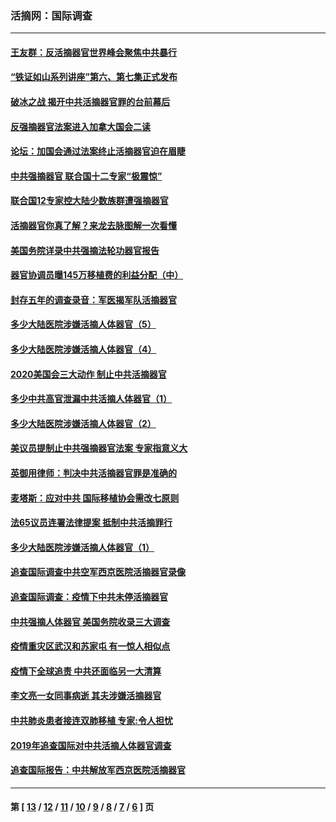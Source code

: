 ### 活摘网：国际调查
---
#### [王友群：反活摘器官世界峰会聚焦中共暴行](../../pages/nf5947/n13250738.md?12160430) 
#### [“铁证如山系列讲座”第六、第七集正式发布](../../pages/nf5947/n13106287.md?12160430) 
#### [破冰之战 揭开中共活摘器官罪的台前幕后](../../pages/nf5947/n13082457.md?12160430) 
#### [反强摘器官法案进入加拿大国会二读](../../pages/nf5947/n13033450.md?12160430) 
#### [论坛：加国会通过法案终止活摘器官迫在眉睫](../../pages/nf5947/n13029839.md?12160430) 
#### [中共强摘器官 联合国十二专家“极震惊”](../../pages/nf5947/n13024313.md?12160430) 
#### [联合国12专家控大陆少数族群遭强摘器官](../../pages/nf5947/n13023877.md?12160430) 
#### [活摘器官你真了解？来龙去脉图解一次看懂](../../pages/nf5947/n13013820.md?12160430) 
#### [美国务院详录中共强摘法轮功器官报告](../../pages/nf5947/n12944519.md?12160430) 
#### [器官协调员曝145万移植费的利益分配（中）](../../pages/nf5947/n12894547.md?12160430) 
#### [封存五年的调查录音：军医揭军队活摘器官](../../pages/nf5947/n12798692.md?12160430) 
#### [多少大陆医院涉嫌活摘人体器官（5）](../../pages/nf5947/n12768383.md?12160430) 
#### [多少大陆医院涉嫌活摘人体器官（4）](../../pages/nf5947/n12664434.md?12160430) 
#### [2020美国会三大动作 制止中共活摘器官](../../pages/nf5947/n12682004.md?12160430) 
#### [多少中共高官泄漏中共活摘人体器官（1）](../../pages/nf5947/n12671234.md?12160430) 
#### [多少大陆医院涉嫌活摘人体器官（2）](../../pages/nf5947/n12655589.md?12160430) 
#### [美议员提制止中共强摘器官法案 专家指意义大](../../pages/nf5947/n12630561.md?12160430) 
#### [英御用律师：判决中共活摘器官罪是准确的](../../pages/nf5947/n12580740.md?12160430) 
#### [麦塔斯：应对中共 国际移植协会需改七原则](../../pages/nf5947/n12514711.md?12160430) 
#### [法65议员连署法律提案 抵制中共活摘罪行](../../pages/nf5947/n12437047.md?12160430) 
#### [多少大陆医院涉嫌活摘人体器官（1）](../../pages/nf5947/n12414284.md?12160430) 
#### [追查国际调查中共空军西京医院活摘器官录像](../../pages/nf5947/n12348837.md?12160430) 
#### [追查国际调查：疫情下中共未停活摘器官](../../pages/nf5947/n12273415.md?12160430) 
#### [中共强摘人体器官 美国务院收录三大调查](../../pages/nf5947/n12181488.md?12160430) 
#### [疫情重灾区武汉和苏家屯 有一惊人相似点](../../pages/nf5947/n12150824.md?12160430) 
#### [疫情下全球追责 中共还面临另一大清算](../../pages/nf5947/n12070397.md?12160430) 
#### [李文亮一女同事病逝 其夫涉嫌活摘器官](../../pages/nf5947/n11957882.md?12160430) 
#### [中共肺炎患者接连双肺移植 专家:令人担忧](../../pages/nf5947/n11945516.md?12160430) 
#### [2019年追查国际对中共活摘人体器官调查](../../pages/nf5947/n11917733.md?12160430) 
#### [追查国际报告：中共解放军西京医院活摘器官](../../pages/nf5947/n11838359.md?12160430) 

---
#### 第 [ [13](./13.md?12160430) / [12](./12.md?12160430) / [11](./11.md?12160430) / [10](./10.md?12160430) / [9](./9.md?12160430) / [8](./8.md?12160430) / [7](./7.md?12160430) / [6](./6.md?12160430) ] 页
